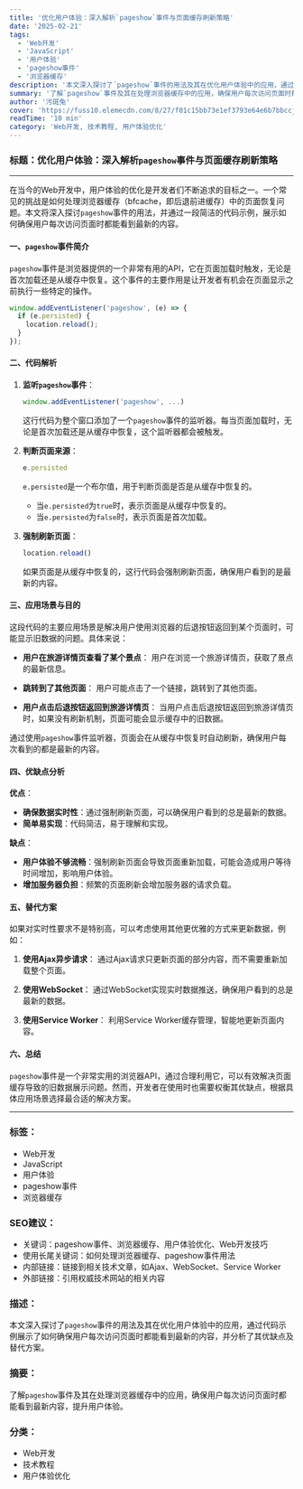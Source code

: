 ```yaml
---
title: '优化用户体验：深入解析`pageshow`事件与页面缓存刷新策略'
date: '2025-02-21'
tags:
  - 'Web开发'
  - 'JavaScript'
  - '用户体验'
  - 'pageshow事件'
  - '浏览器缓存'
description: '本文深入探讨了`pageshow`事件的用法及其在优化用户体验中的应用，通过代码示例展示了如何确保用户每次访问页面时都能看到最新的内容，并分析了其优缺点及替代方案。'
summary: '了解`pageshow`事件及其在处理浏览器缓存中的应用，确保用户每次访问页面时都能看到最新内容，提升用户体验。'
author: '污斑兔'
cover: 'https://fuss10.elemecdn.com/8/27/f01c15bb73e1ef3793e64e6b7bbccjpeg.jpeg'
readTime: '10 min'
category: 'Web开发, 技术教程, 用户体验优化'
---
```


### 标题：优化用户体验：深入解析`pageshow`事件与页面缓存刷新策略

---

在当今的Web开发中，用户体验的优化是开发者们不断追求的目标之一。一个常见的挑战是如何处理浏览器缓存（bfcache，即后退前进缓存）中的页面恢复问题。本文将深入探讨`pageshow`事件的用法，并通过一段简洁的代码示例，展示如何确保用户每次访问页面时都能看到最新的内容。

#### 一、`pageshow`事件简介

`pageshow`事件是浏览器提供的一个非常有用的API，它在页面加载时触发，无论是首次加载还是从缓存中恢复。这个事件的主要作用是让开发者有机会在页面显示之前执行一些特定的操作。

```javascript
window.addEventListener('pageshow', (e) => {
  if (e.persisted) {
    location.reload();
  }
});
```

#### 二、代码解析

1. **监听`pageshow`事件**：
   ```javascript
   window.addEventListener('pageshow', ...)
   ```
   这行代码为整个窗口添加了一个`pageshow`事件的监听器。每当页面加载时，无论是首次加载还是从缓存中恢复，这个监听器都会被触发。

2. **判断页面来源**：
   ```javascript
   e.persisted
   ```
   `e.persisted`是一个布尔值，用于判断页面是否是从缓存中恢复的。
   - 当`e.persisted`为`true`时，表示页面是从缓存中恢复的。
   - 当`e.persisted`为`false`时，表示页面是首次加载。

3. **强制刷新页面**：
   ```javascript
   location.reload()
   ```
   如果页面是从缓存中恢复的，这行代码会强制刷新页面，确保用户看到的是最新的内容。

#### 三、应用场景与目的

这段代码的主要应用场景是解决用户使用浏览器的后退按钮返回到某个页面时，可能显示旧数据的问题。具体来说：

- **用户在旅游详情页查看了某个景点**：
  用户在浏览一个旅游详情页，获取了景点的最新信息。

- **跳转到了其他页面**：
  用户可能点击了一个链接，跳转到了其他页面。

- **用户点击后退按钮返回到旅游详情页**：
  当用户点击后退按钮返回到旅游详情页时，如果没有刷新机制，页面可能会显示缓存中的旧数据。

通过使用`pageshow`事件监听器，页面会在从缓存中恢复时自动刷新，确保用户每次看到的都是最新的内容。

#### 四、优缺点分析

**优点**：
- **确保数据实时性**：通过强制刷新页面，可以确保用户看到的总是最新的数据。
- **简单易实现**：代码简洁，易于理解和实现。

**缺点**：
- **用户体验不够流畅**：强制刷新页面会导致页面重新加载，可能会造成用户等待时间增加，影响用户体验。
- **增加服务器负担**：频繁的页面刷新会增加服务器的请求负载。

#### 五、替代方案

如果对实时性要求不是特别高，可以考虑使用其他更优雅的方式来更新数据，例如：

1. **使用Ajax异步请求**：
   通过Ajax请求只更新页面的部分内容，而不需要重新加载整个页面。

2. **使用WebSocket**：
   通过WebSocket实现实时数据推送，确保用户看到的总是最新的数据。

3. **使用Service Worker**：
   利用Service Worker缓存管理，智能地更新页面内容。

#### 六、总结

`pageshow`事件是一个非常实用的浏览器API，通过合理利用它，可以有效解决页面缓存导致的旧数据展示问题。然而，开发者在使用时也需要权衡其优缺点，根据具体应用场景选择最合适的解决方案。

---

### 标签：
- Web开发
- JavaScript
- 用户体验
- pageshow事件
- 浏览器缓存

### SEO建议：
- 关键词：pageshow事件、浏览器缓存、用户体验优化、Web开发技巧
- 使用长尾关键词：如何处理浏览器缓存、pageshow事件用法
- 内部链接：链接到相关技术文章，如Ajax、WebSocket、Service Worker
- 外部链接：引用权威技术网站的相关内容

### 描述：
本文深入探讨了`pageshow`事件的用法及其在优化用户体验中的应用，通过代码示例展示了如何确保用户每次访问页面时都能看到最新的内容，并分析了其优缺点及替代方案。

### 摘要：
了解`pageshow`事件及其在处理浏览器缓存中的应用，确保用户每次访问页面时都能看到最新内容，提升用户体验。

### 分类：
- Web开发
- 技术教程
- 用户体验优化